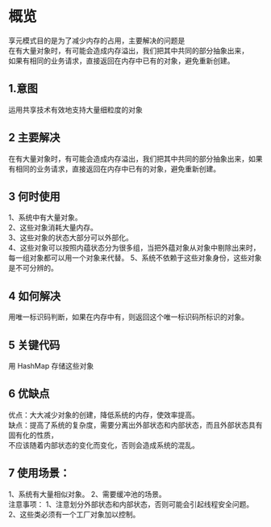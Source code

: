 # 概览

享元模式目的是为了减少内存的占用，主要解决的问题是  
在有大量对象时，有可能会造成内存溢出，我们把其中共同的部分抽象出来，  
如果有相同的业务请求，直接返回在内存中已有的对象，避免重新创建。

## 1.意图

运用共享技术有效地支持大量细粒度的对象

## 2 主要解决
在有大量对象时，有可能会造成内存溢出，我们把其中共同的部分抽象出来，如果有相同的业务请求，直接返回在内存中已有的对象，避免重新创建。

## 3 何时使用

 1、系统中有大量对象。  
 2、这些对象消耗大量内存。  
 3、这些对象的状态大部分可以外部化。  
 4、这些对象可以按照内蕴状态分为很多组，当把外蕴对象从对象中剔除出来时，  
 每一组对象都可以用一个对象来代替。 
 5、系统不依赖于这些对象身份，这些对象是不可分辨的。
 
 ## 4 如何解决
 
 用唯一标识码判断，如果在内存中有，则返回这个唯一标识码所标识的对象。
 
 ## 5 关键代码
 用 HashMap 存储这些对象

## 6 优缺点 
 优点：大大减少对象的创建，降低系统的内存，使效率提高。  
 缺点：提高了系统的复杂度，需要分离出外部状态和内部状态，而且外部状态具有固有化的性质，  
不应该随着内部状态的变化而变化，否则会造成系统的混乱。

## 7 使用场景： 

1、系统有大量相似对象。 
2、需要缓冲池的场景。     
注意事项： 
1、注意划分外部状态和内部状态，否则可能会引起线程安全问题。 
2、这些类必须有一个工厂对象加以控制。